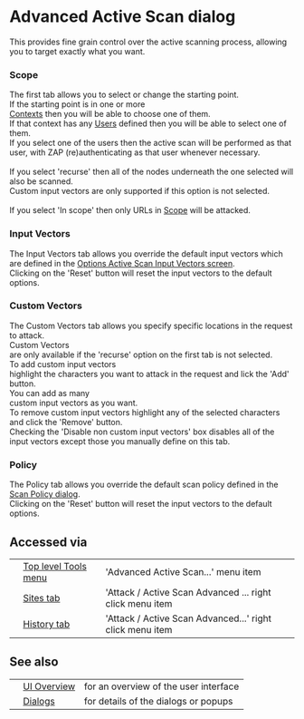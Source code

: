 # Advanced Active Scan dialog

This provides fine grain control over the active scanning process, allowing you to target exactly what
you want.<br>
<h3>Scope</h3>
The first tab allows you to select or change the starting point.<br>If the starting point is in one or more<br>
<a href='HelpStartConceptsContexts'>Contexts</a> then you will be able to choose one of them.<br>If that context has any <a href='HelpStartConceptsUsers'>Users</a> defined then you will be able to select one of them.<br>If you select one of the users then the active scan will be performed as that user, with ZAP (re)authenticating as that user whenever necessary. <br><br>If you select 'recurse' then all of the nodes underneath the one selected will also be scanned.<br>Custom input vectors are only supported if this option is not selected. <br><br>If you select 'In scope' then only URLs in <a href='HelpStartConceptsScope'>Scope</a> will be attacked.<br>
<h3>Input Vectors</h3>
The Input Vectors tab allows you override the default input vectors which are defined in the <a href='HelpUiDialogsOptionsAscaninput'>Options Active Scan Input Vectors screen</a>.<br>Clicking on the 'Reset' button will reset the input vectors to the default options.<br>
<h3>Custom Vectors</h3>
The Custom Vectors tab allows you specify specific locations in the request to attack.<br>Custom Vectors<br>
are only available if the 'recurse' option on the first tab is not selected.<br>To add custom input vectors<br>
highlight the characters you want to attack in the request and lick the 'Add' button.<br>You can add as many<br>
custom input vectors as you want.<br>To remove custom input vectors highlight any of the selected characters<br>
and click the 'Remove' button.<br>Checking the 'Disable non custom input vectors' box disables all of the<br>
input vectors except those you manually define on this tab.<br>
<h3>Policy</h3>
The Policy tab allows you override the default scan policy defined in the <a href='HelpUiDialogsScanpolicy'>Scan Policy dialog</a>.<br>Clicking on the 'Reset' button will reset the input vectors to the default options.<br>
<h2>Accessed via</h2>
<table>
<tr><td></td><td><a href='HelpUiTlmenuTools'>Top level Tools menu</a></td><td>'Advanced Active Scan...' menu item</td></tr>
<tr><td></td><td><a href='HelpUiTabsSites'>Sites tab</a></td><td>'Attack / Active Scan Advanced ... right click menu item</td></tr>
<tr><td></td><td><a href='HelpUiTabsHistory'>History tab</a></td><td>'Attack / Active Scan Advanced...' right click menu item</td></tr>
</table>
<h2>See also</h2>
<table>
<tr><td></td><td><a href='HelpUiOverview'>UI Overview</a></td><td>for an overview of the user interface</td></tr>
<tr><td></td><td><a href='HelpUiDialogsDialogs'>Dialogs</a></td><td>for details of the dialogs or popups </td></tr>
</table>